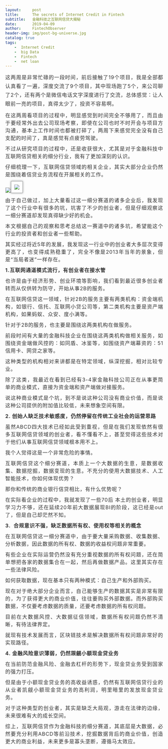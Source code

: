 ```yaml
---
layout:     post
title:      The secrets of Internet Credit in Fintech
subtitle:   金融科技之互联网信贷大揭秘
date:       2019-04-09
author:     FintechObserver
header-img: img/post-bg-universe.jpg
catalog: true
tags:
    -  Internet Credit
    -  big Data
    -  Fintech
    -  net loan 
---
```

<section data-role="outer" label="Powered by 135editor.com" style="font-size:16px;"><p style="margin-top: 10px; margin-bottom: 10px; font-family: -apple-system-font, BlinkMacSystemFont, &quot;Helvetica Neue&quot;, &quot;PingFang SC&quot;, &quot;Hiragino Sans GB&quot;, &quot;Microsoft YaHei UI&quot;, &quot;Microsoft YaHei&quot;, Arial, sans-serif; text-align: justify; color: rgb(102, 102, 102); line-height: 1.75em; letter-spacing: 1px;"><span style="color: #333333; caret-color: red;">这两周是非常忙碌的一段时间，前后接触了19个项目，我是全部都认真看了一遍，深度交流了9个项目，其中现场跑了5个，来公司聊了2个，还有两个是微信电话文字深度进行了交流，总体感觉：让人眼前一亮的项目，真得太少了，投资不容易啊。</span><br></p><p style="margin-top: 10px; margin-bottom: 10px; color: rgb(51, 51, 51); font-family: -apple-system-font, BlinkMacSystemFont, &quot;Helvetica Neue&quot;, &quot;PingFang SC&quot;, &quot;Hiragino Sans GB&quot;, &quot;Microsoft YaHei UI&quot;, &quot;Microsoft YaHei&quot;, Arial, sans-serif; text-align: justify; letter-spacing: 1px;">在这两周看项目的过程中，明显感觉到时间完全不够用了，而且由于要经常外出去公司现场考察，即使在公司也时不时开会与项目方沟通，基本上工作时间也都被打碎了，两周下来感觉完全没有自己支配的时间了，真是感觉有点疲劳驾驶。</p><p style="margin-top: 10px; margin-bottom: 10px; color: rgb(51, 51, 51); font-family: -apple-system-font, BlinkMacSystemFont, &quot;Helvetica Neue&quot;, &quot;PingFang SC&quot;, &quot;Hiragino Sans GB&quot;, &quot;Microsoft YaHei UI&quot;, &quot;Microsoft YaHei&quot;, Arial, sans-serif; text-align: justify; letter-spacing: 1px;">不过从研究项目的过程中，还是收获很大，尤其是对于金融科技中互联网信贷相关的细分行业，我有了更加深刻的认识。</p><p style="margin-top: 10px; margin-bottom: 10px; color: rgb(51, 51, 51); font-family: -apple-system-font, BlinkMacSystemFont, &quot;Helvetica Neue&quot;, &quot;PingFang SC&quot;, &quot;Hiragino Sans GB&quot;, &quot;Microsoft YaHei UI&quot;, &quot;Microsoft YaHei&quot;, Arial, sans-serif; text-align: justify; letter-spacing: 1px;">仔细梳理一下，互联网信贷领域的相关企业，其实大部分企业仍然是围绕着信贷业务流程在开展相关的工作。</p><p style="margin-top: 10px; margin-bottom: 10px; color: rgb(51, 51, 51); font-family: -apple-system-font, BlinkMacSystemFont, &quot;Helvetica Neue&quot;, &quot;PingFang SC&quot;, &quot;Hiragino Sans GB&quot;, &quot;Microsoft YaHei UI&quot;, &quot;Microsoft YaHei&quot;, Arial, sans-serif; text-align: justify; letter-spacing: 1px;"><img class="" data-ratio="1" src="https://mpt.135editor.com/mmbiz_png/yT6XKPGbKAibqicxS6WL2fIZnzDqesAVEaeaYJ41DhtgyWLB9Dhsbvgwu36O7jbAYBZ3vBCCleabh7JajTtzaoDg/640?wx_fmt=gif" data-type="gif" data-w="1" style="background-position: center center; background-size: initial; background-repeat: no-repeat; background-attachment: initial; background-origin: initial; background-clip: initial; border-width: 1px; border-style: solid; border-color: rgb(221, 221, 221);"><img class="" data-ratio="0.41876892028254287" src="https://mpt.135editor.com/mmbiz_png/yT6XKPGbKAibqicxS6WL2fIZnzDqesAVEaqk2DwcficMQrxAEk21rQoUQGeoogBsUQ413XmuGY9Mx0ICrKbfI4X4A/640?wx_fmt=png" data-type="png" data-w="991" style="padding: 10px; border-width: 1px; border-style: solid; border-color: rgb(151, 152, 153); border-radius: 0px; box-shadow: rgb(151, 152, 153) 0px 0px 6px;"></p><p style="margin-top: 10px; margin-bottom: 10px; color: rgb(51, 51, 51); font-family: -apple-system-font, BlinkMacSystemFont, &quot;Helvetica Neue&quot;, &quot;PingFang SC&quot;, &quot;Hiragino Sans GB&quot;, &quot;Microsoft YaHei UI&quot;, &quot;Microsoft YaHei&quot;, Arial, sans-serif; text-align: justify; letter-spacing: 1px;">由于自己做过，加上大量看过这一细分赛道的诸多企业后，我发现了这个行业中有很多的坑，坑害了不少的创业者，但是仔细观察这一细分赛道却发现真得缺少好的机会。</p><p style="margin-top: 10px; margin-bottom: 10px; color: rgb(51, 51, 51); font-family: -apple-system-font, BlinkMacSystemFont, &quot;Helvetica Neue&quot;, &quot;PingFang SC&quot;, &quot;Hiragino Sans GB&quot;, &quot;Microsoft YaHei UI&quot;, &quot;Microsoft YaHei&quot;, Arial, sans-serif; text-align: justify; letter-spacing: 1px;">本文根据自己的观察和思考总结这一赛道中的诸多坑，希望能这个行业的投资者和创业者一些帮助。</p><p style="margin-top: 10px; margin-bottom: 10px; color: rgb(51, 51, 51); font-family: -apple-system-font, BlinkMacSystemFont, &quot;Helvetica Neue&quot;, &quot;PingFang SC&quot;, &quot;Hiragino Sans GB&quot;, &quot;Microsoft YaHei UI&quot;, &quot;Microsoft YaHei&quot;, Arial, sans-serif; text-align: justify; letter-spacing: 1px;">其实经过将近5年的发展，我发现这一行业中的创业者大多层次变得更高了，也变得成熟稳重了，完全不像是2013年当年的景象，但是“当局者迷”一样存在。</p><p style="margin-top: 10px; margin-bottom: 10px; color: rgb(51, 51, 51); font-family: -apple-system-font, BlinkMacSystemFont, &quot;Helvetica Neue&quot;, &quot;PingFang SC&quot;, &quot;Hiragino Sans GB&quot;, &quot;Microsoft YaHei UI&quot;, &quot;Microsoft YaHei&quot;, Arial, sans-serif; text-align: justify; letter-spacing: 1px;"><strong>1.互联网通道模式流行，有创业者在接水管</strong></p><p style="margin-top: 10px; margin-bottom: 10px; color: rgb(51, 51, 51); font-family: -apple-system-font, BlinkMacSystemFont, &quot;Helvetica Neue&quot;, &quot;PingFang SC&quot;, &quot;Hiragino Sans GB&quot;, &quot;Microsoft YaHei UI&quot;, &quot;Microsoft YaHei&quot;, Arial, sans-serif; text-align: justify; letter-spacing: 1px;">也许是由于经济形势、创业环境等影响，我们看到最近很多创业者转而从仅供转为防守，开始从事2B的服务。</p><p style="margin-top: 10px; margin-bottom: 10px; color: rgb(51, 51, 51); font-family: -apple-system-font, BlinkMacSystemFont, &quot;Helvetica Neue&quot;, &quot;PingFang SC&quot;, &quot;Hiragino Sans GB&quot;, &quot;Microsoft YaHei UI&quot;, &quot;Microsoft YaHei&quot;, Arial, sans-serif; text-align: justify; letter-spacing: 1px;">在互联网信贷这一领域，针对2B的服务主要有两类机构：资金端机构，如银行、信托、互联网小贷公司等，第二类机构主要是资产端机构，如果蚂蚁、众安、度小满等。</p><p style="margin-top: 10px; margin-bottom: 10px; color: rgb(51, 51, 51); font-family: -apple-system-font, BlinkMacSystemFont, &quot;Helvetica Neue&quot;, &quot;PingFang SC&quot;, &quot;Hiragino Sans GB&quot;, &quot;Microsoft YaHei UI&quot;, &quot;Microsoft YaHei&quot;, Arial, sans-serif; text-align: justify; letter-spacing: 1px;">针对于2B的服务，也主要是围绕这两类机构在做服务。</p><p style="margin-top: 10px; margin-bottom: 10px; color: rgb(51, 51, 51); font-family: -apple-system-font, BlinkMacSystemFont, &quot;Helvetica Neue&quot;, &quot;PingFang SC&quot;, &quot;Hiragino Sans GB&quot;, &quot;Microsoft YaHei UI&quot;, &quot;Microsoft YaHei&quot;, Arial, sans-serif; text-align: justify; letter-spacing: 1px;">前段时间有大量的金融科技企业在围绕这两类机构做相关服务，如围绕资金端做风控的：如同盾、冰鉴等，如围绕资产端幕资的：51信用卡、网贷之家等。</p><p style="margin-top: 10px; margin-bottom: 10px; color: rgb(51, 51, 51); font-family: -apple-system-font, BlinkMacSystemFont, &quot;Helvetica Neue&quot;, &quot;PingFang SC&quot;, &quot;Hiragino Sans GB&quot;, &quot;Microsoft YaHei UI&quot;, &quot;Microsoft YaHei&quot;, Arial, sans-serif; text-align: justify; letter-spacing: 1px;">这种类型的机构相对来讲都是在特定领域，纵深挖掘，相对比较专业。</p><p style="margin-top: 10px; margin-bottom: 10px; color: rgb(51, 51, 51); font-family: -apple-system-font, BlinkMacSystemFont, &quot;Helvetica Neue&quot;, &quot;PingFang SC&quot;, &quot;Hiragino Sans GB&quot;, &quot;Microsoft YaHei UI&quot;, &quot;Microsoft YaHei&quot;, Arial, sans-serif; text-align: justify; letter-spacing: 1px;">除了这类，我最近在看到已经有3-4家金融科技公司正在从事更简单的商业模式，直接为资金端和资产端做对接服务。</p><p style="margin-top: 10px; margin-bottom: 10px; color: rgb(51, 51, 51); font-family: -apple-system-font, BlinkMacSystemFont, &quot;Helvetica Neue&quot;, &quot;PingFang SC&quot;, &quot;Hiragino Sans GB&quot;, &quot;Microsoft YaHei UI&quot;, &quot;Microsoft YaHei&quot;, Arial, sans-serif; text-align: justify; letter-spacing: 1px;">说这种商业模式是个坑，到不是说这种公司没有商业价值，而是说这种公司提供的附加值比较低，未来想象空间有限。</p><p style="margin-top: 10px; margin-bottom: 10px; color: rgb(51, 51, 51); font-family: -apple-system-font, BlinkMacSystemFont, &quot;Helvetica Neue&quot;, &quot;PingFang SC&quot;, &quot;Hiragino Sans GB&quot;, &quot;Microsoft YaHei UI&quot;, &quot;Microsoft YaHei&quot;, Arial, sans-serif; text-align: justify; letter-spacing: 1px;"><strong>2. 创始人缺乏技术敏感度，仍然停留在传统工业社会的运营思路</strong></p><p style="margin-top: 10px; margin-bottom: 10px; color: rgb(51, 51, 51); font-family: -apple-system-font, BlinkMacSystemFont, &quot;Helvetica Neue&quot;, &quot;PingFang SC&quot;, &quot;Hiragino Sans GB&quot;, &quot;Microsoft YaHei UI&quot;, &quot;Microsoft YaHei&quot;, Arial, sans-serif; text-align: justify; letter-spacing: 1px;">虽然ABCD四大技术已经如此受到重视，但是在我们发现依然有很多互联网信贷领域的创业者，看不懂看不上，甚至觉得这些技术对于他们从事互联网信贷领域根本用不上。</p><p style="margin-top: 10px; margin-bottom: 10px; color: rgb(51, 51, 51); font-family: -apple-system-font, BlinkMacSystemFont, &quot;Helvetica Neue&quot;, &quot;PingFang SC&quot;, &quot;Hiragino Sans GB&quot;, &quot;Microsoft YaHei UI&quot;, &quot;Microsoft YaHei&quot;, Arial, sans-serif; text-align: justify; letter-spacing: 1px;">我个人觉得这是一个非常危险的事情。</p><p style="margin-top: 10px; margin-bottom: 10px; color: rgb(51, 51, 51); font-family: -apple-system-font, BlinkMacSystemFont, &quot;Helvetica Neue&quot;, &quot;PingFang SC&quot;, &quot;Hiragino Sans GB&quot;, &quot;Microsoft YaHei UI&quot;, &quot;Microsoft YaHei&quot;, Arial, sans-serif; text-align: justify; letter-spacing: 1px;">互联网信贷这个细分赛道，本质上一个大数据的生意，是数据收集、数据挖掘，数据变现的生意。不充分的使用大数据技术、人工智能技术，你如何体现优势？</p><p style="margin-top: 10px; margin-bottom: 10px; color: rgb(51, 51, 51); font-family: -apple-system-font, BlinkMacSystemFont, &quot;Helvetica Neue&quot;, &quot;PingFang SC&quot;, &quot;Hiragino Sans GB&quot;, &quot;Microsoft YaHei UI&quot;, &quot;Microsoft YaHei&quot;, Arial, sans-serif; text-align: justify; letter-spacing: 1px;">那你和传统的商业银行信贷相比，有什么优势呢？</p><p style="margin-top: 10px; margin-bottom: 10px; color: rgb(51, 51, 51); font-family: -apple-system-font, BlinkMacSystemFont, &quot;Helvetica Neue&quot;, &quot;PingFang SC&quot;, &quot;Hiragino Sans GB&quot;, &quot;Microsoft YaHei UI&quot;, &quot;Microsoft YaHei&quot;, Arial, sans-serif; text-align: justify; letter-spacing: 1px;">在实际看企业的过程中，我就发现了一些70后 本土的创业者，明显学习力不够，还在延续20年前大数据展现BI的阶段，这已经是out了，但是自己却茫然不知。</p><p style="margin-top: 10px; margin-bottom: 10px; color: rgb(51, 51, 51); font-family: -apple-system-font, BlinkMacSystemFont, &quot;Helvetica Neue&quot;, &quot;PingFang SC&quot;, &quot;Hiragino Sans GB&quot;, &quot;Microsoft YaHei UI&quot;, &quot;Microsoft YaHei&quot;, Arial, sans-serif; text-align: justify; letter-spacing: 1px;"><strong>3. &nbsp;合规意识不强，缺乏数据所有权、使用权等相关的概念</strong></p><p style="margin-top: 10px; margin-bottom: 10px; color: rgb(51, 51, 51); font-family: -apple-system-font, BlinkMacSystemFont, &quot;Helvetica Neue&quot;, &quot;PingFang SC&quot;, &quot;Hiragino Sans GB&quot;, &quot;Microsoft YaHei UI&quot;, &quot;Microsoft YaHei&quot;, Arial, sans-serif; text-align: justify; letter-spacing: 1px;">在互联网信贷这一细分赛道中，由于要大量采购数据、收集数据、分析数据，因此数据的所有权、数据的收益权问题非常重要。</p><p style="margin-top: 10px; margin-bottom: 10px; color: rgb(51, 51, 51); font-family: -apple-system-font, BlinkMacSystemFont, &quot;Helvetica Neue&quot;, &quot;PingFang SC&quot;, &quot;Hiragino Sans GB&quot;, &quot;Microsoft YaHei UI&quot;, &quot;Microsoft YaHei&quot;, Arial, sans-serif; text-align: justify; letter-spacing: 1px;">有些企业在实际运营仍然没有充分重视数据的所有权问题，还在简单想把各家的数据集合在一起，然后再做数据产品。这里其实存在一些法律风险。</p><p style="margin-top: 10px; margin-bottom: 10px; color: rgb(51, 51, 51); font-family: -apple-system-font, BlinkMacSystemFont, &quot;Helvetica Neue&quot;, &quot;PingFang SC&quot;, &quot;Hiragino Sans GB&quot;, &quot;Microsoft YaHei UI&quot;, &quot;Microsoft YaHei&quot;, Arial, sans-serif; text-align: justify; letter-spacing: 1px;">如何获取数据，现在基本只有两种模式：自己生产和外部购买。</p><p style="margin-top: 10px; margin-bottom: 10px; color: rgb(51, 51, 51); font-family: -apple-system-font, BlinkMacSystemFont, &quot;Helvetica Neue&quot;, &quot;PingFang SC&quot;, &quot;Hiragino Sans GB&quot;, &quot;Microsoft YaHei UI&quot;, &quot;Microsoft YaHei&quot;, Arial, sans-serif; text-align: justify; letter-spacing: 1px;">现在对于绝大部分企业而言，自己能够生产的数据其实是非常有限的，为了获得更大的商业价值，往往要购买外部数据。而外部购买数据，不仅要考虑数据的质量，还要考虑数据的所有权问题。</p><p style="margin-top: 10px; margin-bottom: 10px; color: rgb(51, 51, 51); font-family: -apple-system-font, BlinkMacSystemFont, &quot;Helvetica Neue&quot;, &quot;PingFang SC&quot;, &quot;Hiragino Sans GB&quot;, &quot;Microsoft YaHei UI&quot;, &quot;Microsoft YaHei&quot;, Arial, sans-serif; text-align: justify; letter-spacing: 1px;">目前在大数据风控、大数据征信领域，数据所有权问题仍然不清晰，有待法律界定。</p><p style="margin-top: 10px; margin-bottom: 10px; color: rgb(51, 51, 51); font-family: -apple-system-font, BlinkMacSystemFont, &quot;Helvetica Neue&quot;, &quot;PingFang SC&quot;, &quot;Hiragino Sans GB&quot;, &quot;Microsoft YaHei UI&quot;, &quot;Microsoft YaHei&quot;, Arial, sans-serif; text-align: justify; letter-spacing: 1px;">就现有技术发展而言，区块链技术是解决数据所有权问题非常好的实现路径。</p><p style="margin-top: 10px; margin-bottom: 10px; color: rgb(51, 51, 51); font-family: -apple-system-font, BlinkMacSystemFont, &quot;Helvetica Neue&quot;, &quot;PingFang SC&quot;, &quot;Hiragino Sans GB&quot;, &quot;Microsoft YaHei UI&quot;, &quot;Microsoft YaHei&quot;, Arial, sans-serif; text-align: justify; letter-spacing: 1px;"><strong>4. 金融风险意识薄弱，仍然觊觎小额现金贷业务</strong></p><p style="margin-top: 10px; margin-bottom: 10px; color: rgb(51, 51, 51); font-family: -apple-system-font, BlinkMacSystemFont, &quot;Helvetica Neue&quot;, &quot;PingFang SC&quot;, &quot;Hiragino Sans GB&quot;, &quot;Microsoft YaHei UI&quot;, &quot;Microsoft YaHei&quot;, Arial, sans-serif; text-align: justify; letter-spacing: 1px;">在当前防范金融风险、金融去杠杆的形势下，现金贷业务受到国家的强力打压。</p><p style="margin-top: 10px; margin-bottom: 10px; color: rgb(51, 51, 51); font-family: -apple-system-font, BlinkMacSystemFont, &quot;Helvetica Neue&quot;, &quot;PingFang SC&quot;, &quot;Hiragino Sans GB&quot;, &quot;Microsoft YaHei UI&quot;, &quot;Microsoft YaHei&quot;, Arial, sans-serif; text-align: justify; letter-spacing: 1px;">但是由于小额现金贷业务的高收益诱惑，仍然有互联网信贷行业的从业者凯觎小额现金贷业务的高利润，明里暗里的发放现金贷业务。</p><p style="margin-top: 10px; margin-bottom: 10px; color: rgb(51, 51, 51); font-family: -apple-system-font, BlinkMacSystemFont, &quot;Helvetica Neue&quot;, &quot;PingFang SC&quot;, &quot;Hiragino Sans GB&quot;, &quot;Microsoft YaHei UI&quot;, &quot;Microsoft YaHei&quot;, Arial, sans-serif; text-align: justify; letter-spacing: 1px;">对于这种类型的创业者，其实是缺乏大局观，游走在法律的边缘，未来很难有大的成长空间。</p><p style="margin-top: 10px; margin-bottom: 10px; color: rgb(51, 51, 51); font-family: -apple-system-font, BlinkMacSystemFont, &quot;Helvetica Neue&quot;, &quot;PingFang SC&quot;, &quot;Hiragino Sans GB&quot;, &quot;Microsoft YaHei UI&quot;, &quot;Microsoft YaHei&quot;, Arial, sans-serif; text-align: justify; letter-spacing: 1px;">综上，互联网信贷作为金融科技的细分赛道，其底层是大数据，必然要充分利用ABCD等前沿技术，挖掘数据背后的商业价值，创造更大的商业利益，未来更多是寡头垄断，遵循马太效应。</p></section>